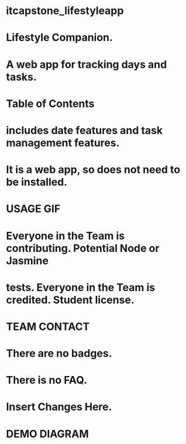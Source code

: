 # itcapstone_lifestyleapp

# Lifestyle Companion. 
# A web app for tracking days and tasks. 

# Table of Contents 
# includes date features and task management features. 

# It is a web app, so does not need to be installed.

# USAGE GIF

# Everyone in the Team is contributing. Potential Node or Jasmine 
# tests. Everyone in the Team is credited. Student license. 

# TEAM CONTACT 

# There are no badges. 
# There is no FAQ. 
# Insert Changes Here. 

# DEMO DIAGRAM